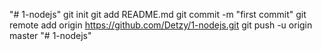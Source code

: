 "# 1-nodejs"  git init git add README.md git commit -m "first commit" git remote add origin https://github.com/Detzy/1-nodejs.git git push -u origin master
"# 1-nodejs" 
